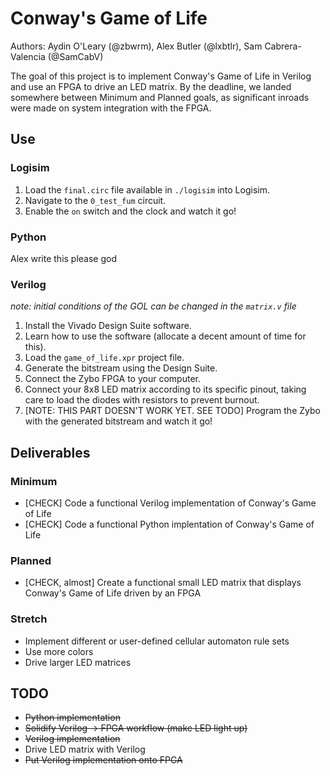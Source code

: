 # Conway's Game of Life
Authors: Aydin O'Leary (@zbwrm), Alex Butler (@lxbtlr), Sam Cabrera-Valencia (@SamCabV)

The goal of this project is to implement Conway's Game of Life in Verilog and use an FPGA to drive an LED matrix.
By the deadline, we landed somewhere between Minimum and Planned goals, as significant inroads were made on system integration with the FPGA.


## Use
### Logisim
1. Load the `final.circ` file available in `./logisim` into Logisim.
2. Navigate to the `0_test_fum` circuit.
3. Enable the `on` switch and the clock and watch it go!

### Python
Alex write this please god

### Verilog
_note: initial conditions of the GOL can be changed in the `matrix.v` file_
1. Install the Vivado Design Suite software.
2. Learn how to use the software (allocate a decent amount of time for this).
3. Load the `game_of_life.xpr` project file.
4. Generate the bitstream using the Design Suite.
5. Connect the Zybo FPGA to your computer.
6. Connect your 8x8 LED matrix according to its specific pinout, taking care to load the diodes with resistors to prevent burnout.
7. [NOTE: THIS PART DOESN'T WORK YET. SEE TODO] Program the Zybo with the generated bitstream and watch it go!



## Deliverables
### Minimum
 - [CHECK] Code a functional Verilog implementation of Conway's Game of Life
 - [CHECK] Code a functional Python implentation of Conway's Game of Life
### Planned
 - [CHECK, almost] Create a functional small LED matrix that displays Conway's Game of Life driven by an FPGA
### Stretch
 - Implement different or user-defined cellular automaton rule sets
 - Use more colors
 - Drive larger LED matrices

## TODO
 - ~~Python implementation~~
 - ~~Solidify Verilog -> FPGA workflow (make LED light up)~~
 - ~~Verilog implementation~~
 - Drive LED matrix with Verilog
 - ~~Put Verilog implementation onto FPGA~~
